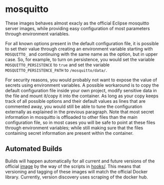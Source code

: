 # mosquitto

These images behaves almost exacly as the official Eclipse mosquitto server
images, while providing easy configuration of most parameters through
environment variables.

For all known options present in the default configuration file, it is possible
to set their value through creating an environment variable starting with
`MOSQUITTO_` and continuing with the same name as the option, but in upper case.
So, for example, to turn on persistence, you would set the variable
`MOSQUITTO_PERSISTENCE` to `true` and set the variable
`MOSQUITTO_PERSISTENCE_PATH` to `/mosquitto/data/`.

For security reasons, you would probably not want to expose the value of secrets
using environment variables. A possible workaround is to copy the default
configuration file inside your own project, modify sensitive data in the file
and mount it/copy it into the container.  As long as your copy keeps track of
all possible options and their default values as lines that are commented away,
you would still be able to tune the configuration externally as explained in the
previous paragraph. Note that most secret information in mosquitto is offloaded
to other files than the main configuration file, so in most cases you will be
safe to point at these files through environment variables; while still making
sure that the files containing secret information are present within the
container.

## Automated Builds

Builds will happen automatically for all current and future versions of the
official [image](https://hub.docker.com/_/eclipse-mosquitto/) by the way of the
scripts in [hooks/](hooks/). This means that versioning and tagging of these
images will match the official Docker library. Currently, version discovery
uses scraping of the docker hub.